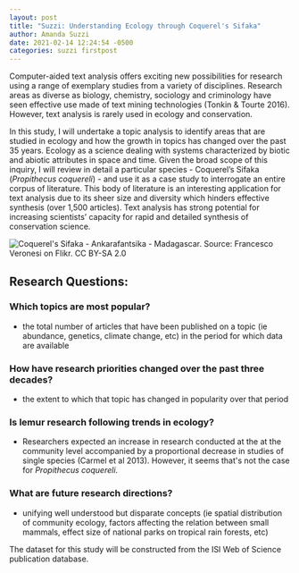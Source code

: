 ```yaml
---
layout: post
title: "Suzzi: Understanding Ecology through Coquerel's Sifaka"
author: Amanda Suzzi
date: 2021-02-14 12:24:54 -0500
categories: suzzi firstpost
---
```



Computer-aided text analysis offers exciting new possibilities for research using a range of exemplary studies from a variety of disciplines. Research areas as diverse as biology, chemistry, sociology and criminology have seen effective use made of text mining technologies (Tonkin & Tourte 2016). However, text analysis is rarely used in ecology and conservation.

In this study, I will undertake a topic analysis to identify areas that are studied in ecology and how the growth in topics has changed over the past 35 years. Ecology as a science dealing with systems characterized by biotic and abiotic attributes in space and time. Given the broad scope of this inquiry, I will review in detail a particular species - Coquerel’s Sifaka (*Propithecus coquereli*) - and use it as a case study to interrogate an entire corpus of literature. This body of literature is an interesting application for text analysis due to its sheer size and diversity which hinders effective synthesis (over 1,500 articles). Text analysis has strong potential for increasing scientists’ capacity for rapid and detailed synthesis of conservation science. 

![Coquerel's Sifaka - Ankarafantsika - Madagascar. Source: Francesco Veronesi on Flikr. CC BY-SA 2.0](https://live.staticflickr.com/5594/15283056881_f5dbde5f31_b.jpg)

## Research Questions:
### Which topics are most popular?
-  the total number of articles that have been published on a topic (ie abundance, genetics, climate change, etc) in the period for which data are available

### How have research priorities changed over the past three decades?
- the extent to which that topic has changed in popularity over that period

### Is lemur research following trends in ecology?
- Researchers expected an increase in research conducted at the at the community level accompanied by a proportional decrease in studies of single species (Carmel et al 2013). However, it seems that's not the case for *Propithecus coquereli*.

### What are future research directions?
- unifying well understood but disparate concepts (ie spatial distribution of community ecology, factors affecting the relation between small mammals, effect size of national parks on tropical rain forests, etc)


The dataset for this study will be constructed from the ISI Web of Science publication database. 
